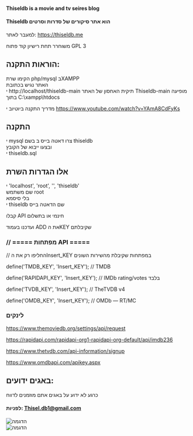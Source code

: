  ####  Thiseldb is a movie and tv seires blog  
####  Thiseldb הוא אתר סיקורים של סדרות  וסרטים  
למעבר לאתר: https://thiseldb.me

משוחרר תחת רישיון קוד פתוח GPL 3

## הוראות התקנה:
הקימו שרת php/mysql  בXAMPP   
האתר נגיש בכתובת  
י http://localhost/thiseldb-main
תיקית האחסון של האתר  Thiseldb-main מופיעה בתוך C:\xampp\htdocs

מדריך התקנה ביוטיוב
י https://www.youtube.com/watch?v=YAmA8CdFyKs

## התקנה
י mysql צרו דאטה בייס ב בשם thiseldb  
ובצעו ייבוא של הקובץ    
י thiseldb.sql  


## אלו הגדרות השרת
י 'localhost', 'root', '', 'thiseldb'    
שם משתמש root    
בלי סיסמא    
י thiseldb שם הדאטה בייס    


קבלו API חינמי  או בתשלום

ועדכנו בעמוד ADD את הKEY שקיבלתם  

### // ===== מפתחות API =====

// החליפו רק את הInsert_KEY במפתחות שקיבלת מהשירות השונים

define('TMDB_KEY',     'Insert_KEY');          // TMDB

define('RAPIDAPI_KEY', 'Insert_KEY');      // IMDb rating/votes בלבד

define('TVDB_KEY',     'Insert_KEY');         // TheTVDB v4

define('OMDB_KEY',     'Insert_KEY');       // OMDb — RT/MC


### לינקים

https://www.themoviedb.org/settings/api/request

https://rapidapi.com/rapidapi-org1-rapidapi-org-default/api/imdb236

https://www.thetvdb.com/api-information/signup

https://www.omdbapi.com/apikey.aspx

## באגים ידועים:
כרגע לא ידוע על באגים
אתם מוזמנים לדווח

#### לפניות: Thisel.db1@gmail.com  



![הדגמה](site.png)  
![הדגמה](site1.png)  
